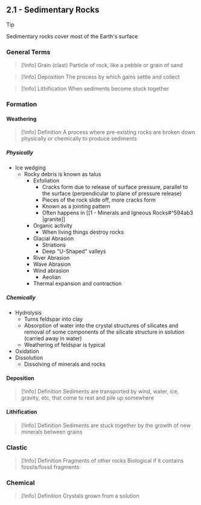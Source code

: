 ## 2.1 - Sedimentary Rocks

> [!tip]
> Sedimentary rocks cover most of the Earth's surface

### General Terms

> [!info] Grain (clast)
> Particle of rock, like a pebble or grain of sand

> [!info] Deposition
> The process by which gains settle and collect

> [!info] Lithification
> When sediments become stuck together
### Formation
#### Weathering

> [!info] Definition
A process where pre-existing rocks are broken down physically or chemically to produce sediments
##### Physically
* Ice wedging
	* Rocky debris is known as talus
		* Exfoliation
			* Cracks form due to release of surface pressure, parallel to the surface (perpendicular to plane of pressure release)
			* Pieces of the rock slide off, more cracks form
			* Known as a jointing pattern
			* Often happens in [[1 - Minerals and Igneous Rocks#^594ab3 |granite]]
		* Organic activity
			* When living things destroy rocks
		* Glacial Abrasion
			* Striations
			* Deep "U-Shaped" valleys
		* River Abrasion
		* Wave Abrasion
		* Wind abrasion
			* Aeolian
		* Thermal expansion and contraction
##### Chemically
* Hydrolysis
	* Turns feldspar into clay
	* Absorption of water into the crystal structures of silicates and removal of some components of the silicate structure in solution (carried away in water)
	* Weathering of feldspar is typical
* Oxidation
* Dissolution
	* Dissolving of minerals and rocks
#### Deposition

> [!info] Definition
> Sediments are transported by wind, water, ice, gravity, etc, that come to rest and pile up somewhere
#### Lithification

> [!info] Definition
> Sediments are stuck together by the growth of new minerals between grains
### Clastic

> [!Info] Definition
> Fragments of other rocks
> Biological if it contains fossils/fossil fragments
### Chemical

> [!info] Definition
> Crystals grown from a solution

